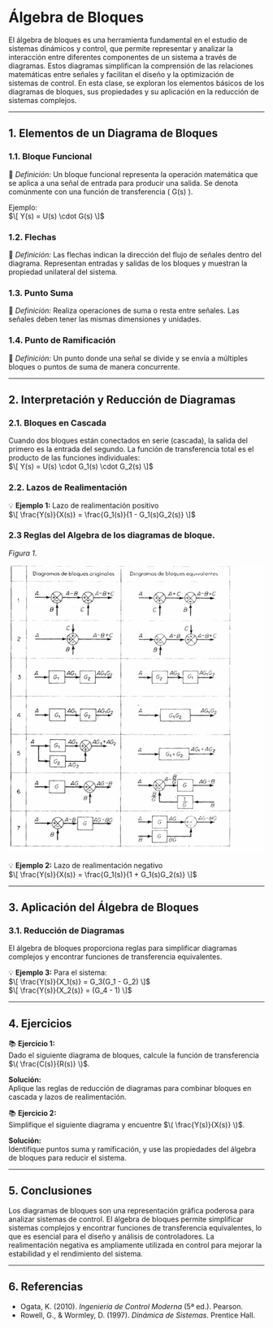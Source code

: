 # Álgebra de Bloques

El álgebra de bloques es una herramienta fundamental en el estudio de sistemas dinámicos y control, que permite representar y analizar la interacción entre diferentes componentes de un sistema a través de diagramas. Estos diagramas simplifican la comprensión de las relaciones matemáticas entre señales y facilitan el diseño y la optimización de sistemas de control. En esta clase, se exploran los elementos básicos de los diagramas de bloques, sus propiedades y su aplicación en la reducción de sistemas complejos.

---

## 1. Elementos de un Diagrama de Bloques

### 1.1. Bloque Funcional  
🔑 *Definición:* Un bloque funcional representa la operación matemática que se aplica a una señal de entrada para producir una salida. Se denota comúnmente con una función de transferencia \( G(s) \).  

Ejemplo:  
$\[ Y(s) = U(s) \cdot G(s) \]$

### 1.2. Flechas  
🔑 *Definición:* Las flechas indican la dirección del flujo de señales dentro del diagrama. Representan entradas y salidas de los bloques y muestran la propiedad unilateral del sistema.  

### 1.3. Punto Suma  
🔑 *Definición:* Realiza operaciones de suma o resta entre señales. Las señales deben tener las mismas dimensiones y unidades.  

### 1.4. Punto de Ramificación  
🔑 *Definición:* Un punto donde una señal se divide y se envía a múltiples bloques o puntos de suma de manera concurrente.  

---

## 2. Interpretación y Reducción de Diagramas

### 2.1. Bloques en Cascada  
Cuando dos bloques están conectados en serie (cascada), la salida del primero es la entrada del segundo. La función de transferencia total es el producto de las funciones individuales:  
$\[ Y(s) = U(s) \cdot G_1(s) \cdot G_2(s) \]$

### 2.2. Lazos de Realimentación  
💡 **Ejemplo 1:** Lazo de realimentación positivo  
$\[ \frac{Y(s)}{X(s)} = \frac{G_1(s)}{1 - G_1(s)G_2(s)} \]$

### 2.3 Reglas del Algebra de los diagramas de bloque.

*Figura 1*.

![Comparación entradas](https://github.com/JhonyCasas/Sistemas-Din-micos-/blob/main/Imagenes%20Apuntes/Grafica%205.jpg)



💡 **Ejemplo 2:** Lazo de realimentación negativo  
$\[ \frac{Y(s)}{X(s)} = \frac{G_1(s)}{1 + G_1(s)G_2(s)} \]$

---

## 3. Aplicación del Álgebra de Bloques

### 3.1. Reducción de Diagramas  
El álgebra de bloques proporciona reglas para simplificar diagramas complejos y encontrar funciones de transferencia equivalentes.  

💡 **Ejemplo 3:** Para el sistema:  
$\[ \frac{Y(s)}{X_1(s)} = G_3(G_1 - G_2) \]$  
$\[ \frac{Y(s)}{X_2(s)} = (G_4 - 1) \]$

---

## 4. Ejercicios

📚 **Ejercicio 1:**  
Dado el siguiente diagrama de bloques, calcule la función de transferencia $\( \frac{C(s)}{R(s)} \)$.  

**Solución:**  
Aplique las reglas de reducción de diagramas para combinar bloques en cascada y lazos de realimentación.  

📚 **Ejercicio 2:**  
Simplifique el siguiente diagrama y encuentre $\( \frac{Y(s)}{X(s)} \)$.  

**Solución:**  
Identifique puntos suma y ramificación, y use las propiedades del álgebra de bloques para reducir el sistema.  

---

## 5. Conclusiones

Los diagramas de bloques son una representación gráfica poderosa para analizar sistemas de control. El álgebra de bloques permite simplificar sistemas complejos y encontrar funciones de transferencia equivalentes, lo que es esencial para el diseño y análisis de controladores. La realimentación negativa es ampliamente utilizada en control para mejorar la estabilidad y el rendimiento del sistema.

---

## 6. Referencias

- Ogata, K. (2010). *Ingeniería de Control Moderna* (5ª ed.). Pearson.  
- Rowell, G., & Wormley, D. (1997). *Dinámica de Sistemas*. Prentice Hall.  
